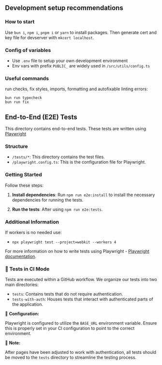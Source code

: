 ## Development setup recommendations

### How to start

Use `bun i`, `npm i`, `pnpm i` or `yarn` to install packages. Then generate cert and key file for devserver with `mkcert localhost`.

### Config of variables

- Use `.env` file to setup your own development environment
- Env vars with prefix `PUBLIC_` are widely used in `/src/utils/config.ts`

### Useful commands

run checks, fix styles, imports, formatting and autofixable linting errors:
```
bun run typecheck
bun run fix
```

## End-to-End (E2E) Tests

This directory contains end-to-end tests. These tests are written using [Playwright](https://playwright.dev/)

### Structure

- `/tests/*`: This directory contains the test files.
- `/playwright.config.ts`: This is the configuration file for Playwright.

### Getting Started

Follow these steps:

1. **Install dependencies**: Run `npm run e2e:install` to install the necessary dependencies for running the tests.

2. **Run the tests**: After using `npm run e2e:tests`.

### Additional Information

If workers is no needed use:
- `npx playwright test --project=webkit --workers 4`

For more information on how to write tests using Playwright - [Playwright documentation](https://playwright.dev/docs/intro).

### 🚀 Tests in CI Mode

Tests are executed within a GitHub workflow. We organize our tests into two main directories:

- `tests`: Contains tests that do not require authentication.
- `tests-with-auth`: Houses tests that interact with authenticated parts of the application.

🔧 **Configuration:**

Playwright is configured to utilize the `BASE_URL` environment variable. Ensure this is properly set in your CI configuration to point to the correct environment.

📝 **Note:**

After pages have been adjusted to work with authentication, all tests should be moved to the `tests` directory to streamline the testing process.
